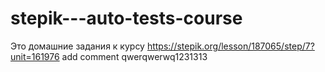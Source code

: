 # stepik---auto-tests-course
Это домашние задания к курсу
https://stepik.org/lesson/187065/step/7?unit=161976
add comment
qwerqwerwq1231313